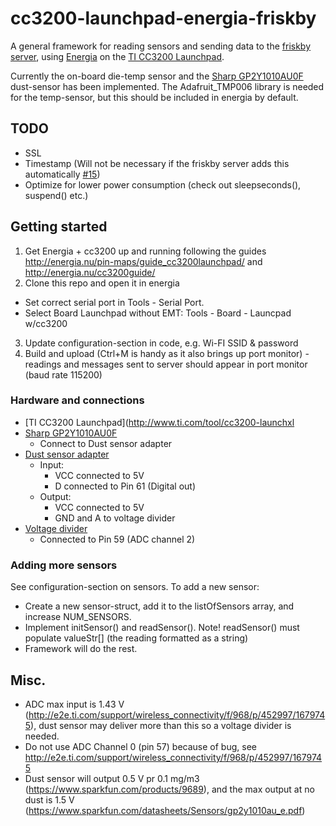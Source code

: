# cc3200-launchpad-energia-friskby

A general framework for reading sensors and sending data to the [friskby server](https://github.com/FriskByBergen/friskby), using [Energia](energia.nu) on the [TI CC3200 Launchpad](http://www.ti.com/tool/cc3200-launchxl).

Currently the on-board die-temp sensor and the [Sharp GP2Y1010AU0F](http://www.dfrobot.com/index.php?route=product/product&product_id=867) dust-sensor has been implemented. The Adafruit_TMP006 library is needed for the temp-sensor, but this should be included in energia by default.

## TODO
* SSL
* Timestamp (Will not be necessary if the friskby server adds this automatically [#15](https://github.com/FriskByBergen/friskby/issues/15))
* Optimize for lower power consumption (check out sleepseconds(), suspend() etc.)

## Getting started
1. Get Energia + cc3200 up and running following the guides http://energia.nu/pin-maps/guide_cc3200launchpad/ and http://energia.nu/cc3200guide/
2. Clone this repo and open it in energia 
  * Set correct serial port in Tools - Serial Port. 
  * Select Board Launchpad without EMT: Tools - Board - Launcpad w/cc3200
3. Update configuration-section in code, e.g. Wi-FI SSID & password
4. Build and upload (Ctrl+M is handy as it also brings up port monitor) - readings and messages sent to server should appear in port monitor (baud rate 115200)

### Hardware and connections
* [TI CC3200 Launchpad](http://www.ti.com/tool/cc3200-launchxl
* [Sharp GP2Y1010AU0F](http://www.dfrobot.com/index.php?route=product/product&product_id=867)
  * Connect to Dust sensor adapter
* [Dust sensor adapter](http://www.dfrobot.com/index.php?route=product/product&product_id=1063)
  * Input:
    * VCC connected to 5V
    * D connected to Pin 61 (Digital out)
  * Output:
    * VCC connected to 5V
    * GND and A to voltage divider
* [Voltage divider](http://www.dfrobot.com/index.php?route=product/product&product_id=90)
  * Connected to Pin 59 (ADC channel 2)

### Adding more sensors
See configuration-section on sensors.
To add a new sensor: 
* Create a new sensor-struct, add it to the listOfSensors array, and increase NUM_SENSORS. 
* Implement initSensor() and readSensor(). Note! readSensor() must populate valueStr\[\] (the reading formatted as a string)
* Framework will do the rest.

## Misc.
* ADC max input is 1.43 V (http://e2e.ti.com/support/wireless_connectivity/f/968/p/452997/1679745), dust sensor may deliver more than this so a voltage divider is needed.
* Do not use ADC Channel 0 (pin 57) because of bug, see http://e2e.ti.com/support/wireless_connectivity/f/968/p/452997/1679745
* Dust sensor will output 0.5 V pr 0.1 mg/m3 (https://www.sparkfun.com/products/9689), and the max output at no dust is 1.5 V (https://www.sparkfun.com/datasheets/Sensors/gp2y1010au_e.pdf)
